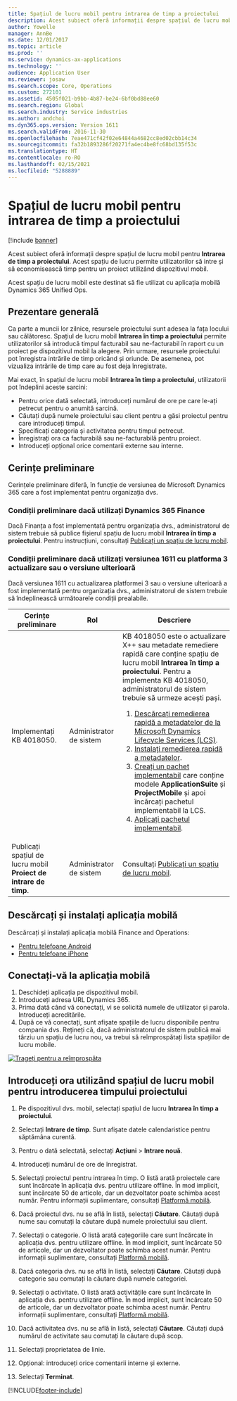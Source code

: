 ```yaml
---
title: Spațiul de lucru mobil pentru intrarea de timp a proiectului
description: Acest subiect oferă informații despre spațiul de lucru mobil pentru intrarea de timp a proiectului. Acest spațiu de lucru permite utilizatorilor să intre și să economisească timp pentru un proiect utilizând dispozitivul mobil.
author: Yowelle
manager: AnnBe
ms.date: 12/01/2017
ms.topic: article
ms.prod: ''
ms.service: dynamics-ax-applications
ms.technology: ''
audience: Application User
ms.reviewer: josaw
ms.search.scope: Core, Operations
ms.custom: 272101
ms.assetid: 4505f021-b9bb-4b87-be24-6bf0bd88ee60
ms.search.region: Global
ms.search.industry: Service industries
ms.author: andchoi
ms.dyn365.ops.version: Version 1611
ms.search.validFrom: 2016-11-30
ms.openlocfilehash: 7eae471cf42f02e64844a4682cc8ed02cbb14c34
ms.sourcegitcommit: fa32b1893286f20271fa4ec4be8fc68bd135f53c
ms.translationtype: HT
ms.contentlocale: ro-RO
ms.lasthandoff: 02/15/2021
ms.locfileid: "5288889"
---
```

# <a name="project-time-entry-mobile-workspace"></a>Spațiul de lucru mobil pentru intrarea de timp a proiectului

[!include [banner](../includes/banner.md)]

Acest subiect oferă informații despre spațiul de lucru mobil pentru **Intrarea de timp a proiectului**. Acest spațiu de lucru permite utilizatorilor să intre și să economisească timp pentru un proiect utilizând dispozitivul mobil.

Acest spațiu de lucru mobil este destinat să fie utilizat cu aplicația mobilă Dynamics 365 Unified Ops. 

## <a name="overview"></a>Prezentare generală
Ca parte a muncii lor zilnice, resursele proiectului sunt adesea la fața locului sau călătoresc. Spațiul de lucru mobil **Intrarea în timp a proiectului** permite utilizatorilor să introducă timpul facturabil sau ne-facturabil în raport cu un proiect pe dispozitivul mobil la alegere. Prin urmare, resursele proiectului pot înregistra intrările de timp oricând și oriunde. De asemenea, pot vizualiza intrările de timp care au fost deja înregistrate. 

Mai exact, în spațiul de lucru mobil **Intrarea în timp a proiectului**, utilizatorii pot îndeplini aceste sarcini:

-   Pentru orice dată selectată, introduceți numărul de ore pe care le-ați petrecut pentru o anumită sarcină.
-   Căutați după numele proiectului sau client pentru a găsi proiectul pentru care introduceți timpul.
-   Specificați categoria și activitatea pentru timpul petrecut.
-   Înregistrați ora ca facturabilă sau ne-facturabilă pentru proiect.
-   Introduceți opțional orice comentarii externe sau interne.

## <a name="prerequisites"></a>Cerințe preliminare
Cerințele preliminare diferă, în funcție de versiunea de Microsoft Dynamics 365 care a fost implementat pentru organizația dvs.

### <a name="prerequisites-if-you-use-dynamics-365-finance"></a>Condiții preliminare dacă utilizați Dynamics 365 Finance
Dacă Finanța a fost implementată pentru organizația dvs., administratorul de sistem trebuie să publice fișierul spațiu de lucru mobil **Intrarea în timp a proiectului**. Pentru instrucțiuni, consultați [Publicați un spațiu de lucru mobil](https://docs.microsoft.com/dynamics365/fin-ops-core/dev-itpro/mobile-apps/publish-mobile-workspace).

### <a name="prerequisites-if-you-use-version-1611-with-platform-update-3-or-later"></a>Condiții preliminare dacă utilizați versiunea 1611 cu platforma 3 actualizare sau o versiune ulterioară
Dacă versiunea 1611 cu actualizarea platformei 3 sau o versiune ulterioară a fost implementată pentru organizația dvs., administratorul de sistem trebuie să îndeplinească următoarele condiții prealabile. 

<table>
<thead>
<tr class="header">
<th>Cerințe preliminare</th>
<th>Rol</th>
<th>Descriere</th>
</tr>
</thead>
<tbody>
<tr class="odd">

<td>Implementați KB 4018050.</td>
<td>Administrator de sistem</td>
<td>KB 4018050 este o actualizare X++ sau metadate remediere rapidă care conține spațiu de lucru mobil <strong>Intrarea în timp a proiectului</strong>. Pentru a implementa KB 4018050, administratorul de sistem trebuie să urmeze acești pași.
<ol>
<li><a href="https://docs.microsoft.com/dynamics365/fin-ops-core/dev-itpro/migration-upgrade/download-hotfix-lcs">Descărcați remedierea rapidă a metadatelor de la Microsoft Dynamics Lifecycle Services (LCS)</a>.</li>
<li><a href="https://docs.microsoft.com/dynamics365/fin-ops-core/dev-itpro/migration-upgrade/install-metadata-hotfix-package">Instalați remedierea rapidă a metadatelor</a>.</li>
<li><a href="https://docs.microsoft.com/dynamics365/fin-ops-core/dev-itpro/deployment/create-apply-deployable-package">Creați un pachet implementabil</a> care conține modele <strong>ApplicationSuite</strong> și <strong>ProjectMobile</strong> și apoi încărcați pachetul implementabil la LCS.</li>
<li><a href="https://docs.microsoft.com/dynamics365/fin-ops-core/dev-itpro/deployment/apply-deployable-package-system">Aplicați pachetul implementabil</a>.</li>

</ol></td>
</tr>
<tr class="even">
<td>Publicați spațiul de lucru mobil <strong>Proiect de intrare de timp</strong>.</td>
<td>Administrator de sistem</td>
<td>Consultați <a href="https://docs.microsoft.com/dynamics365/fin-ops-core/dev-itpro/mobile-apps/publish-mobile-workspace">Publicați un spațiu de lucru mobil</a>.</td>
</tr>
</tbody>
</table>

## <a name="download-and-install-the-mobile-app"></a>Descărcați și instalați aplicația mobilă

Descărcați și instalați aplicația mobilă Finance and Operations:

-   [Pentru telefoane Android](https://go.microsoft.com/fwlink/?linkid=850662)
-   [Pentru telefoane iPhone](https://go.microsoft.com/fwlink/?linkid=850663)

## <a name="sign-in-to-the-mobile-app"></a>Conectați-vă la aplicația mobilă
1.  Deschideți aplicația pe dispozitivul mobil.
2.  Introduceți adresa URL Dynamics 365.
3.  Prima dată când vă conectați, vi se solicită numele de utilizator și parola. Introduceți acreditările.
4.  După ce vă conectați, sunt afișate spațiile de lucru disponibile pentru compania dvs. Rețineți că, dacă administratorul de sistem publică mai târziu un spațiu de lucru nou, va trebui să reîmprospătați lista spațiilor de lucru mobile.

[![Trageți pentru a reîmprospăta](./media/pull-to-refresh-list-of-workspaces-183x300.png)](./media/pull-to-refresh-list-of-workspaces.png)

## <a name="enter-time-by-using-the-project-time-entry-mobile-workspace"></a>Introduceți ora utilizând spațiul de lucru mobil pentru introducerea timpului proiectului
1.  Pe dispozitivul dvs. mobil, selectați spațiul de lucru **Intrarea în timp a proiectului**.
2.  Selectați **Intrare de timp**. Sunt afișate datele calendaristice pentru săptămâna curentă.
3.  Pentru o dată selectată, selectați **Acțiuni** &gt; **Intrare nouă**.
4.  Introduceți numărul de ore de înregistrat.
5.  Selectați proiectul pentru intrarea în timp. O listă arată proiectele care sunt încărcate în aplicația dvs. pentru utilizare offline. În mod implicit, sunt încărcate 50 de articole, dar un dezvoltator poate schimba acest număr. Pentru informații suplimentare, consultați [Platformă mobilă](https://docs.microsoft.com/dynamics365/fin-ops-core/dev-itpro/mobile-apps/mobile-app-home-page).
6.  Dacă proiectul dvs. nu se află în listă, selectați **Căutare**. Căutați după nume sau comutați la căutare după numele proiectului sau client.
7.  Selectați o categorie. O listă arată categoriile care sunt încărcate în aplicația dvs. pentru utilizare offline. În mod implicit, sunt încărcate 50 de articole, dar un dezvoltator poate schimba acest număr. Pentru informații suplimentare, consultați [Platformă mobilă](https://docs.microsoft.com/dynamics365/fin-ops-core/dev-itpro/mobile-apps/mobile-app-home-page).
8.  Dacă categoria dvs. nu se află în listă, selectați **Căutare**. Căutați după categorie sau comutați la căutare după numele categoriei.
9.  Selectați o activitate. O listă arată activitățile care sunt încărcate în aplicația dvs. pentru utilizare offline. În mod implicit, sunt încărcate 50 de articole, dar un dezvoltator poate schimba acest număr. Pentru informații suplimentare, consultați [Platformă mobilă](https://docs.microsoft.com/dynamics365/fin-ops-core/dev-itpro/mobile-apps/mobile-app-home-page).
10. Dacă activitatea dvs. nu se află în listă, selectați **Căutare**. Căutați după numărul de activitate sau comutați la căutare după scop.

11. Selectați proprietatea de linie.
12. Opțional: introduceți orice comentarii interne și externe.
13. Selectați **Terminat**.


[!INCLUDE[footer-include](../includes/footer-banner.md)]
